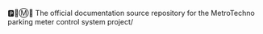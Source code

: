 🅿️🚗️Ⓜ️📖️ The official documentation source repository for the MetroTechno parking meter control system project/

